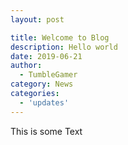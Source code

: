 ```yaml
---
layout: post

title: Welcome to Blog
description: Hello world
date: 2019-06-21
author:
  - TumbleGamer
category: News
categories:
  - 'updates'
---
```

This is some Text
